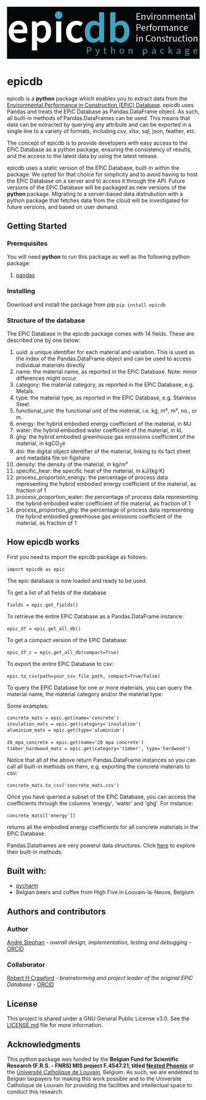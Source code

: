 ![epicdb banner](https://github.com/hybridlca/epicdb/blob/main/epicdb_banner.png)

# epicdb

epicdb is a __python__ package which enables you to extract data from the [Environmental Performance in Construction (EPiC) Database](http://epicdatabase.com.au). epicdb uses Pandas and treats the EPiC Database as Pandas.DataFrame object. As such, all built-in methods of Pandas.DataFrames can be used. This means that data can be extracted by querying any attribute and can be exported in a single line to a variety of formats, including csv, xlsx, sql, json, feather, etc.

The concept of epicdb is to provide developers with easy access to the EPiC Database as a python package, ensuring the consistency of results, and the access to the latest data by using the latest release.

epicdb uses a static version of the EPiC Database, built-in within the package. We opted for that choice for simplicity and to avoid having to host the EPiC Database on a server and to access it through the API. Future versions of the EPiC Database will be packaged as new versions of the __python__ package. Migrating to a server-based data distrubution with a python package that fetches data from the cloud will be investigated for future versions, and based on user demand.

## Getting Started

### Prerequisites

You will need __python__ to run this package as well as the following python package:
1. [pandas](https://pandas.pydata.org/)

### Installing
Download and install the package from pip
```pip install epicdb```

### Structure of the database

The EPiC Database in the epicdb package comes with 14 fields. These are described one by one below:

1. uuid: a unique identifier for each material and variation. This is used as the index of the Pandas.DataFrame object and can be used to access individual materials directly
2. name: the material name, as reported in the EPiC Database. Note: minor differences might occur.
3. category: the material category, as reported in the EPiC Database, e.g. Metals.
4. type: the material type, as reported in the EPiC Database, e.g. Stainless Steel.
5. functional_unit: the functional unit of the material, i.e. kg, m², m³, no., or m.
6. energy: the hybrid embodied energy coefficient of the material, in MJ
7. water: the hybrid embodied water coefficient of the material, in kL
8. ghg: the hybrid embodied greenhouse gas emissions coefficient of the material, in kgCO<sub>2</sub>e
9. doi: the digital object identifier of the material, linking to its fact sheet and metadata file on figshare
10. density: the density of the material, in kg/m³
11. specific_hear: the specific heat of the material, in kJ/(kg·K)
12. process_proportion_energy: the percentage of process data representing the hybrid embodied energy coefficient of the material, as fraction of 1
13. process_proportion_water: the percentage of process data representing the hybrid embodied water coefficient of the material, as fraction of 1
14. process_proportion_ghg: the percentage of process data representing the hybrid embodied greenhouse gas emissions coefficient of the material, as fraction of 1


## How epicdb works

First you need to import the epicdb package as follows:

```import epicdb as epic```

The epic database is now loaded and ready to be used.

To get a list of all fields of the database

```fields = epic.get_fields()```

To retrieve the entire EPiC Database as a Pandas.DataFrame instance:

```epic_df = epic.get_all_db()```

To get a compact version of the EPiC Database:

```epic_df_c = epic.get_all_db(compact=True)```

To export the entire EPiC Database to csv:

```epic.to_csv(path=your_csv_file_path, compact=True/False)```

To query the EPiC Database for one or more materials, you can query the material name, the material category and/or the material type:

Some examples:

```
concrete_mats = epic.get(name='concrete')
insulation_mats = epic.get(category='insulation')
aluminium_mats = epic.get(type='aluminium')

20_mpa_concrete = epic.get(name='20 mpa concrete')
timber_hardwood_mats = epic.get(category='timber', type='hardwood')

```

Notice that all of the above return Pandas.DataFrame instances so you can call all built-in methods on them, e.g. exporting the concrete materials to csv:

```concrete_mats.to_csv('concrete_mats.csv')```

Once you have queried a subset of the EPiC Database, you can access the coefficients through the columns 'energy', 'water' and 'ghg'. For instance:

```concrete_mats[['energy']]```

returns all the embodied energy coefficients for all concrete materials in the EPiC Database.

Pandas.Dataframes are very powerul data structures. Click [here](https://pandas.pydata.org/docs/reference/api/pandas.DataFrame.html) to explore their built-in methods.


## Built with:

+ [pycharm](https://www.jetbrains.com/pycharm/)
+ Belgian beers and coffee from High Five in Louvain-la-Neuve, Belgium

## Authors and contributors

### Author
[André Stephan](https://github.com/andrestephan1) - _overall design, implementation, testing and debugging_ - [ORCID](https://orcid.org/0000-0001-9538-3830)

### Collaborator
[Robert H Crawford](https://github.com/rhcr) - _brainstorming and project leader of the original EPiC Database_ - [ORCID](https://orcid.org/0000-0002-0189-3221)

## License
This project is shared under a GNU General Public License v3.0. See the [LICENSE.md](../blob/master/LICENSE) file for more information.

## Acknowledgments

This python package was funded by the __Belgian Fund for Scientific Research (F.R.S. - FNRS) MIS project F.4547.21, titled [Nested Phoenix](http://nestedphoenix.com)__ at the [Université Catholique de Louvain](https://uclouvain.be/), Belgium. As such, we are endebted to Belgian taxpayers for making this work possible and to the Université Catholique de Louvain for providing the facilities and intellectual space to conduct this research.
